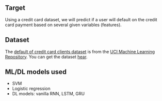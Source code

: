 <html>
<body>


<h2>Target</h2>
Using a credit card dataset, we will predict if a user will default on the credit card payment based on several given variables (features).
<h2>Dataset</h2>
The <a href=https://archive.ics.uci.edu/ml/datasets/default+of+credit+card+clients> default of credit card clients dataset</a> is from the <a href=https://archive.ics.uci.edu/ml/index.php> UCI Machine Learning Repository</a>.
You can get the dataset <a href=https://archive.ics.uci.edu/ml/machine-learning-databases/00350/> hear</a>.
<h2>ML/DL models used</h2>
<ul>
  <li>SVM</li>
  <li>Logistic regression</li>
  <li>DL models: vanilla RNN, LSTM, GRU</li>
</ul>

</body>
</html>



